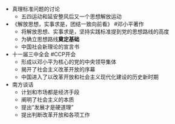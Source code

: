 - 真理标准问题的讨论
	- 五四运动和延安整风后又一个思想解放运动
- 《解放思想，实事求是，团结一致向前看》 #邓小平著作
	- 将解放思想、实事求是，坚持实践标准提到党的思想路线的高度
	- 为确立思想路线**奠定基础**
	- 中国社会新理论的宣言书
- 十一届三中全会 #CCP开会
	- 形成以邓小平为核心的党的中央领导集体
	- 揭开了社会主义改革开放的序幕
	- 中国进入了以改革开放和社会主义现代化建设的历史新时期
- 南方谈话
	- 计划和市场都是经济手段
	- 阐明了社会主义的本质
	- 提出“发展才是硬道理”
	- 提出判断改革开放和各项工作